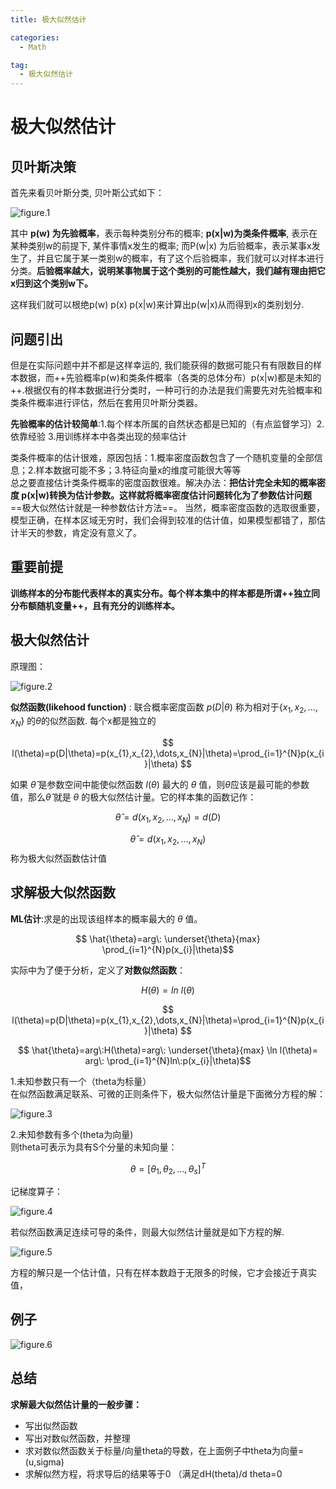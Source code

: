 ```yaml
---
title: 极大似然估计

categories:
  - Math

tag:
  - 极大似然估计
---
```


# 极大似然估计
## 贝叶斯决策
首先来看贝叶斯分类, 贝叶斯公式如下：  

![figure.1](https://imgconvert.csdnimg.cn/aHR0cHM6Ly9naXRlZS5jb20venlwNTIxL3VwbG9hZF9pbWFnZS9yYXcvbWFzdGVyL0F4bjdhSy5wbmc?x-oss-process=image/format,png)

其中 **p(w) 为先验概率**，表示每种类别分布的概率; **p(x|w)为类条件概率**, 表示在某种类别w的前提下, 某件事情x发生的概率; 而P(w|x) 为后验概率，表示某事x发生了，并且它属于某一类别w的概率，有了这个后验概率，我们就可以对样本进行分类。**后验概率越大，说明某事物属于这个类别的可能性越大，我们越有理由把它x归到这个类别w下。**  

这样我们就可以根绝p(w) p(x) p(x|w)来计算出p(w|x)从而得到x的类别划分.

## 问题引出
但是在实际问题中并不都是这样幸运的, 我们能获得的数据可能只有有限数目的样本数据，而++先验概率p(w)和类条件概率（各类的总体分布）p(x|w)都是未知的++.根据仅有的样本数据进行分类时，一种可行的办法是我们需要先对先验概率和类条件概率进行评估，然后在套用贝叶斯分类器。

**先验概率的估计较简单**:1.每个样本所属的自然状态都是已知的（有点监督学习）2.依靠经验 3.用训练样本中各类出现的频率估计

类条件概率的估计很难，原因包括：1.概率密度函数包含了一个随机变量的全部信息；2.样本数据可能不多；3.特征向量x的维度可能很大等等  
总之要直接估计类条件概率的密度函数很难。解决办法：**把估计完全未知的概率密度 p(x|w)转换为估计参数。这样就将概率密度估计问题转化为了参数估计问题** ==极大似然估计就是一种参数估计方法==。 当然，概率密度函数的选取很重要，模型正确，在样本区域无穷时，我们会得到较准的估计值，如果模型都错了，那估计半天的参数，肯定没有意义了。

## 重要前提
**训练样本的分布能代表样本的真实分布。每个样本集中的样本都是所谓++独立同分布额随机变量++，且有充分的训练样本。**

## 极大似然估计
原理图：

![figure.2](https://imgconvert.csdnimg.cn/aHR0cHM6Ly9naXRlZS5jb20venlwNTIxL3VwbG9hZF9pbWFnZS9yYXcvbWFzdGVyL0VrUTU5Yy5wbmc?x-oss-process=image/format,png)

**似然函数(likehood function)** : 联合概率密度函数 $p(D|\theta)$ 称为相对于$\left\{ x_{1},x_{2},\dots ,x_{N} \right\}$ 的$\theta$的似然函数. 每个x都是独立的

$$ l(\theta)=p(D|\theta)=p(x_{1},x_{2},\dots,x_{N}|\theta)=\prod_{i=1}^{N}p(x_{i}|\theta) $$

如果 $\hat{\theta}$ 是参数空间中能使似然函数 $l(\theta)$ 最大的 $\theta$ 值，则$\hat{\theta}$应该是最可能的参数值，那么$\hat{\theta}$ 就是 $\theta$ 的极大似然估计量。它的样本集的函数记作：  

$$ \hat{\theta}=d(x_{1},x_{2},\dots,x_{N})=d(D)$$

$$ \hat{\theta}=d(x_{1},x_{2},\dots,x_{N}) $$ 称为极大似然函数估计值

## 求解极大似然函数
**ML估计**:求是的出现该组样本的概率最大的 $\theta$ 值。

$$ \hat{\theta}=arg\: \underset{\theta}{max} \prod_{i=1}^{N}p(x_{i}|\theta)$$

实际中为了便于分析，定义了**对数似然函数**：

$$ H(\theta)=ln\:l(\theta)$$

$$ l(\theta)=p(D|\theta)=p(x_{1},x_{2},\dots,x_{N}|\theta)=\prod_{i=1}^{N}p(x_{i}|\theta) $$

$$ \hat{\theta}=arg\:H(\theta)=arg\: \underset{\theta}{max} \ln l(\theta)= arg\: \prod_{i=1}^{N}ln\:p(x_{i}|\theta)$$

1.未知参数只有一个（theta为标量）  
在似然函数满足联系、可微的正则条件下，极大似然估计量是下面微分方程的解：

![figure.3](https://imgconvert.csdnimg.cn/aHR0cHM6Ly9naXRlZS5jb20venlwNTIxL3VwbG9hZF9pbWFnZS9yYXcvbWFzdGVyL0FZSU1vaC5wbmc?x-oss-process=image/format,png)

2.未知参数有多个(theta为向量)  
则theta可表示为具有S个分量的未知向量：

$$ \theta=[\theta_{1},\theta_{2},\dots,\theta_{s}]^{T} $$

记梯度算子：

![figure.4](https://imgconvert.csdnimg.cn/aHR0cHM6Ly9naXRlZS5jb20venlwNTIxL3VwbG9hZF9pbWFnZS9yYXcvbWFzdGVyLzh6aVJkaC5wbmc?x-oss-process=image/format,png)

若似然函数满足连续可导的条件，则最大似然估计量就是如下方程的解.

![figure.5](https://imgconvert.csdnimg.cn/aHR0cHM6Ly9naXRlZS5jb20venlwNTIxL3VwbG9hZF9pbWFnZS9yYXcvbWFzdGVyL2RQbG0xaS5wbmc?x-oss-process=image/format,png)

方程的解只是一个估计值，只有在样本数趋于无限多的时候，它才会接近于真实值，

## 例子

![figure.6](https://imgconvert.csdnimg.cn/aHR0cHM6Ly9naXRlZS5jb20venlwNTIxL3VwbG9hZF9pbWFnZS9yYXcvbWFzdGVyL0RvdTNHRC5wbmc?x-oss-process=image/format,png)

## 总结
**求解最大似然估计量的一般步骤：**
- 写出似然函数
- 写出对数似然函数，并整理
- 求对数似然函数关于标量/向量theta的导数，在上面例子中theta为向量=(u,sigma)
- 求解似然方程，将求导后的结果等于0 （满足dH(theta)/d theta=0